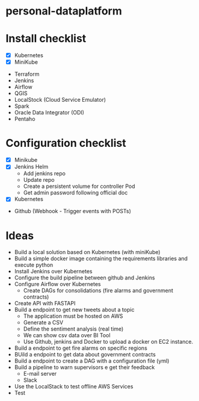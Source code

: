 # personal-dataplatform

# Install checklist
- [X] Kubernetes
- [X] MiniKube
- Terraform
- Jenkins
- Airflow
- QGIS
- LocalStock (Cloud Service Emulator)
- Spark
- Oracle Data Integrator (ODI)
- Pentaho
  
# Configuration checklist
- [X] Minikube
- [X] Jenkins Helm
  - Add jenkins repo
  - Update repo
  - Create a persistent volume for controller Pod
  - Get admin password following official doc
- [X] Kubernetes
- Github (Webhook - Trigger events with POSTs)


# Ideas
- Build a local solution based on Kubernetes (with miniKube)
- Build a simple docker image containing the requirements libraries and execute python
- Install Jenkins over Kubernetes
- Configure the build pipeline between github and Jenkins
- Configure Airflow over Kubernetes
  - Create DAGs for consolidations (fire alarms and government contracts)
- Create API with FASTAPI
- Build a endpoint to get new tweets about a topic
  - The application must be hosted on AWS
  - Generate a CSV
  - Define the sentiment analysis (real time)
  - We can show csv data over BI Tool
  - Use Github, jenkins and Docker to upload a docker on EC2 instance.
- Build a endpoint to get fire alarms on specific regions
- BUild a endpoint to get data about government contracts
- Build a endpoint to create a DAG with a configuration file (yml)
- Build a pipeline to warn supervisors e get their feedback
  - E-mail server
  - Slack
- Use the LocalStack to test offline AWS Services
- Test